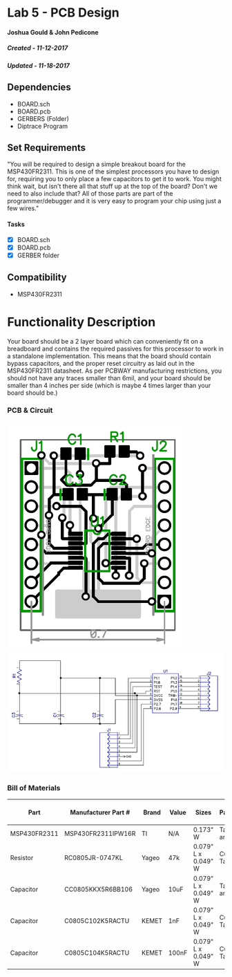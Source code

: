 # Lab 5 - PCB Design
#### Joshua Gould & John Pedicone 
##### Created - 11-12-2017
##### Updated - 11-18-2017

## Dependencies
* BOARD.sch
* BOARD.pcb
* GERBERS (Folder)
* Diptrace Program

## Set Requirements
"You will be required to design a simple breakout board for the MSP430FR2311. This is one of the simplest processors you have to design for, requiring you to only place a few capacitors to get it to work. You might think wait, but isn't there all that stuff up at the top of the board? Don't we need to also include that? All of those parts are part of the programmer/debugger and it is very easy to program your chip using just a few wires."

#### Tasks
* [x] BOARD.sch
* [x] BOARD.pcb
* [x] GERBER folder

## Compatibility
* MSP430FR2311

# Functionality Description
Your board should be a 2 layer board which can conveniently fit on a breadboard and contains the required passives for this processor to work in a standalone implementation. This means that the board should contain bypass capacitors, and the proper reset circuitry as laid out in the MSP430FR2311 datasheet. As per PCBWAY manufacturing restrictions, you should not have any traces smaller than 6mil, and your board should be smaller than 4 inches per side (which is maybe 4 times larger than your board should be.)

### PCB & Circuit
![Alt Text](https://github.com/RU09342/lab-5-sensing-the-world-around-you-blueshirts/blob/master/PCB%20Design/images/PCBPNG.PNG)
![Alt Text](https://github.com/RU09342/lab-5-sensing-the-world-around-you-blueshirts/blob/master/PCB%20Design/images/CircuitPNG.PNG)

### Bill of Materials
|Part     |Manufacturer Part #|Brand|Value|Sizes|Package      |Unit Price ($)|Website|
|------------|-------------------|-----|-------------------|-------------------|-------------|--------------|----|
|MSP430FR2311|MSP430FR2311IPW16R |TI   | N/A | 0.173" W| Tape and Reel | 0.63 | [Link](https://www.digikey.com/product-detail/en/texas-instruments/MSP430FR2311IPW16R/MSP430FR2311IPW16R-ND/6098078)|
|Resistor |RC0805JR-0747KL    |Yageo| 47k |0.079" L x 0.049" W|Cut Tape     |0.00245       |[Link](https://www.digikey.com/product-detail/en/yageo/RC0805JR-0747KL/311-47KARCT-ND/731283)|
|Capacitor|CC0805KKX5R6BB106  |Yageo|10uF |0.079" L x 0.049" W|Tape and Reel|0.19          |[Link](https://www.digikey.com/product-detail/en/yageo/CC0805KKX5R6BB106/311-1460-2-ND/2833625)|      
|Capacitor|C0805C102K5RACTU   |KEMET|1nF  |0.079" L x 0.049" W|Cut Tape     |0.00784       |[Link](https://www.digikey.com/product-detail/en/kemet/C0805C102K5RACTU/399-1147-1-ND/411422)|
|Capacitor|C0805C104K5RACTU   |KEMET|100nF|0.079" L x 0.049" W|Cut Tape     |0.01012       |[Link](https://www.digikey.com/product-detail/en/kemet/C0805C104K5RACTU/399-1170-1-ND/411445)|
